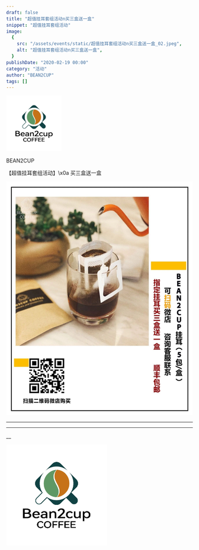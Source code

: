 ```yaml
---
draft: false
title: "超值挂耳套组活动n买三盒送一盒"
snippet: "超值挂耳套组活动"
image:
  {
    src: "/assets/events/static/超值挂耳套组活动n买三盒送一盒_02.jpeg",
    alt: "超值挂耳套组活动n买三盒送一盒",
  }
publishDate: "2020-02-19 00:00"
category: "活动"
author: "BEAN2CUP"
tags: []
---
```


![](./static/超值挂耳套组活动n买三盒送一盒_01.png)

BEAN2CUP

【超值挂耳套组活动】\x0a 买三盒送一盒

![](./static/超值挂耳套组活动n买三盒送一盒_02.jpeg)

---

---

\_\_

![作者头像](./static/超值挂耳套组活动n买三盒送一盒_03.png)

